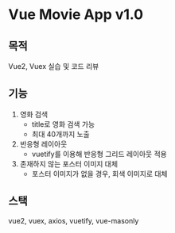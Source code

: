 # Vue Movie App v1.0
## 목적 
Vue2, Vuex 실습 및 코드 리뷰
## 기능
1. 영화 검색
   - title로 영화 검색 가능
   - 최대 40개까지 노출
2. 반응형 레이아웃
   - vuetify를 이용해 반응형 그리드 레이아웃 적용
3. 존재하지 않는 포스터 이미지 대체
   - 포스터 이미지가 없을 경우, 회색 이미지로 대체
## 스택
vue2, vuex, axios, vuetify, vue-masonly
